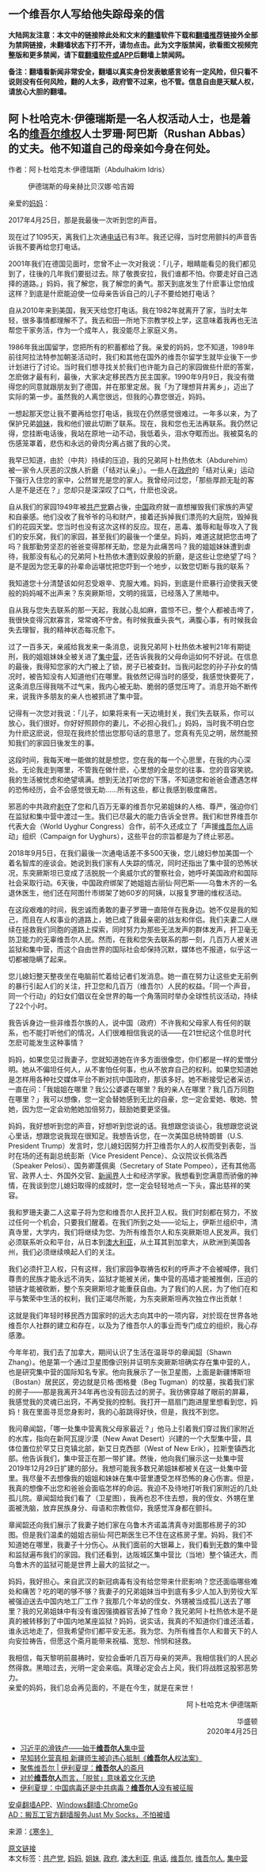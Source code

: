  <h2>一个维吾尔人写给他失踪母亲的信</h2> <p class="notice"><b>大陆网友注意：本文中的链接除此处和文末的<a href="https://github.com/bannedbook/fanqiang" >翻墙</a>软件下载和<a href="https://github.com/killgcd/justmysocks/blob/master/README.md">翻墙推荐</a>链接外全部为禁网链接，未翻墙状态下打不开，请勿点击。此为文字版禁闻，欲看图文视频完整版和更多禁闻，请下载<a href="https://github.com/bannedbook/fanqiang">翻墙软件或APP</a>后翻墙上禁闻网。</p><p>备注：翻墙看新闻非常安全，翻墙以真实身份发表敏感言论有一定风险，但只看不说则没有任何风险，翻的人太多，政府管不过来，也不管。信息自由是天赋人权，请放心大胆的翻墙。</b></p>  <div class="entry"> <h2>阿卜杜哈克木·伊德瑞斯是一名人权活动人士，也是着名的<a href="https://www.bannedbook.org/bnews/tag/%E7%BB%B4%E5%90%BE%E5%B0%94/" class="st_tag internal_tag" rel="tag" title="标签 维吾尔 下的日志">维吾尔</a><span class='wp_keywordlink_affiliate'><a href="https://www.bannedbook.org/bnews/weiquan/" title="维权" target="_blank">维权</a></span>人士罗珊·阿巴斯（Rushan Abbas）的丈夫。他不知道自己的母亲如今身在何处。</h2> <p>作者：阿卜杜哈克木·伊德瑞斯（Abdulhakim Idris）</p> <figure id="attachment_20556" aria-describedby="caption-attachment-20556" style="width: 640px" ><figcaption id="caption-attachment-20556" >伊德瑞斯的母亲赫比贝汉娜·哈吉姆</figcaption></figure> <p>亲爱的<a href="https://www.bannedbook.org/bnews/tag/%e5%a6%88%e5%a6%88/" class="st_tag internal_tag" rel="tag" title="标签 妈妈 下的日志">妈妈</a>：</p> <p>2017年4月25日，那是我最後一次听到您的声音。</p> <p>现在过了1095天，离我们上次通<a href="https://www.bannedbook.org/bnews/tag/%e7%94%b5%e8%af%9d/" class="st_tag internal_tag" rel="tag" title="标签 电话 下的日志">电话</a>已有3年。我还记得，当时您用颤抖的声音告诉我不要再给您打电话。</p> <p>2001年我们在德国见面时，您曾不止一次对我说：「儿子，眼睛能看见的我们都见到了，往後的几年我们要挺过去。除了敬畏安拉，我们谁都不怕。你要走好自己选择的道路。」妈妈，我了解您，我了解您的勇气。那天到底发生了什麽事让您怕成这样？到底是什麽能迫使一位母亲告诉自己的儿子不要给她打电话？</p> <p>自从2010年来到美国，我天天给您打电话。我在1982年就离开了家，当时太年轻，很多事情都理解不了。我去和田一所地下宗教学校上学，这意味着我再也无法帮您干家务活，作为一个成年人，我没能尽上家庭义务。</p> <p>1986年我出国留学，您把所有的积蓄都给了我。亲爱的妈妈，您不知道，1989年前往阿拉法特参加朝圣活动时，我们和其他在国外的维吾尔留学生就毕业後下一步计划进行了讨论。当时我们想寻找关於我们也许能为自己的家园做些什麽的答案，怎麽做才最有利，最後，大家决定移民西方民主国家。1990年9月9日，我没有徵得您的同意就跟朋友到了德国，并在那里定居。我「为了理想背井离乡」，迈出了实际的第一步。虽然我的人离您很远，但我的心靠您很近，妈妈。</p> <p>一想起那天您让我不要再给您打电话，我现在仍然感觉很难过。一年多以来，为了保护兄弟<a href="https://www.bannedbook.org/bnews/tag/%E5%A7%90%E5%A6%B9/" class="st_tag internal_tag" rel="tag" title="标签 姐妹 下的日志">姐妹</a>，我和他们彼此切断了联系。现在，我和您也无法再联系。我仍然记得，您挂断电话後，我站在原地一动不动，我低着头，泪水夺眶而出。我被莫名的伤感笼罩着，悲伤和永远的骨肉分离占据了我的心灵。</p>  <p>我早已知道，由於（中共）持续的压迫，我的兄弟阿卜杜热依木（Abdurehim）被一家令人厌恶的汉族人折磨（「结对认亲」）。一些人在<a href="https://www.bannedbook.org/bnews/tag/%e6%94%bf%e5%ba%9c/" class="st_tag internal_tag" rel="tag" title="标签 政府 下的日志">政府</a>的「结对认亲」运动下强行入住您的家中，公然冒充是您的家人。我曾经问过您，「那些厚颜无耻的客人是不是还在？」您却只是深深叹了口气，什麽也没说。</p> <p>自从我们的家园1949年被<a href="https://www.bannedbook.org/bnews/tag/%e5%85%b1%e4%ba%a7%e5%85%9a/" class="st_tag internal_tag" rel="tag" title="标签 共产党 下的日志">共产党</a>霸占後，<span class='wp_keywordlink_affiliate'><a href="https://www.bannedbook.org/" title="中国" target="_blank">中国</a></span>政府就一直想摧毁我们家族的声望和自豪感。他们没收了我爷爷的马和财产，接着还拆掉我们漂亮的大庭院，毁掉我们的花园天堂。您当时也没有这次这样的反应。现在，恶毒、羞辱和耻辱攻入了我们的安乐窝，我们的家园，甚至我们的最後一个堡垒。妈妈，难道这就把您击垮了吗？我那勤劳坚忍的爸爸变得那样无助，您是为此痛苦吗？我的姐姐妹妹遭到虐待，我那没有私心的兄弟阿卜杜热依木遭到奴隶般的折磨，是这些让您绝望了吗？是不是因为您无辜的孙辈命运堪忧把您吓到一个地步，以致您切断与我的联系？</p> <p>我知道您十分清楚该如何忍受艰辛、克服大难。妈妈，到底是什麽暴行迫使我天使般的妈妈喊不出声来？东突厥斯坦，文明的摇篮，已经落入了黑暗中。</p> <p>自从我与您失去联系的那一天起，我就心乱如麻，震惊不已，整个人都被击垮了，我很快变得沉默寡言，常常魂不守舍。有时候我垂头丧气，满腹心事，有时候我会失去理智，我的精神状态每况愈下。</p> <p>过了一百多天，亲戚给我发来一条消息，说我兄弟阿卜杜热依木被判21年有期徒刑，我的姐姐妹妹全被关进了<a href="https://www.bannedbook.org/bnews/tag/%e9%9b%86%e4%b8%ad%e8%90%a5/" class="st_tag internal_tag" rel="tag" title="标签 集中营 下的日志">集中营</a>，还告诉我我的父母命运如何不好说。在信息的最後，我得知您家的大门被上了锁，房子已被查封。当我问起您的孙子孙女的情况时，被告知没有人知道他们在哪里。我依然记得当时的感受，我感觉快要死了，这条消息压得我喘不过气来，我内心被无助、脆弱的感觉压垮了。消息开始不断传来，说我许多朋友的亲人也被抓进了集中营。</p> <p>记得有一次您对我说：「儿子，如果将来有一天边境封关，我们失去联系，你可以放心，我们很好。你好好照顾你的妻儿，不必担心我们。」妈妈，当时我不明白您为什麽这麽说，但现在我终於悟出您那句话的意思了。您真有先见之明，居然能预知我们的家园日後发生的事。</p> <p>这段时间，我每天唯一能做的就是想您，您在我的每一个心思里，在我的内心深处。无论我走到哪里，不管我在做什麽，心里想的全是您的往事、您的音容笑貌。我的生活被忧虑和绝望填满。想到无法打听您的下落，不知道您和爸爸会遭遇怎样的恐怖经历，会不会感觉很无助……所有这些，都让我感到极度痛苦。</p> <p>邪恶的中共政府<span class='wp_keywordlink'><a href="https://www.bannedbook.org/forum2/topic21.html" title="《剥夺》 黄建民 著" target="_blank">剥夺</a></span>了您和几百万无辜的维吾尔兄弟姐妹的人格、尊严，强迫你们在监狱和集中营中渡过一生。我们已尽最大的能力告诉全世界。我们和世界维吾尔代表大会（World Uyghur Congress）合作，前不久还成立了「声援<a href="https://www.bannedbook.org/bnews/tag/%E7%BB%B4%E5%90%BE%E5%B0%94%E4%BA%BA/" class="st_tag internal_tag" rel="tag" title="标签 维吾尔人 下的日志">维吾尔人</a>运动」组织（Campaign for Uyghurs），这些平台的宗旨都是为了终止邪恶。</p>  <p>2018年9月5日，在我们最後一次通电话差不多500天後，您儿媳妇参加美国一个着名智库的座谈会。她说到我们家有人失踪的情况，同时还指出了集中营的恐怖状况，东突厥斯坦已变成了活脱脱一个奥威尔式的警察社会，她呼吁美国政府和国际社会采取行动。6天後，中国政府绑架了她姐姐古丽仙·阿巴斯——乌鲁木齐的一名退休医生，他们还在阿图什市绑架了她60岁的阿姨，以报复罗珊的维权活动。</p> <p>在这段艰难的时间，我忠诚而勇敢的妻子罗珊一直陪伴在我身边。她不仅是我的知己，而且在人权事业的道路上，她已成了我最亲密的战友和伴侣。我们夫妻二人继续在拯救我们同胞的道路上探索，同时努力为那些无法发声的群体发声，扞卫毫无防卫能力的无辜维吾尔人民。然而，在我和您失去联系的那一刻，几百万人被关进监狱和集中营，而这个自由世界的国际社会却保持沉默，媒体也不报道，似乎这一切都被隐瞒了起来。</p> <p>您儿媳妇整天整夜坐在电脑前忙着给记者们发消息。她一直在努力让这些史无前例的暴行引起人们的关注，扞卫您和几百万（维吾尔）人民的权益。「同一个声音，同一个行动」的妇女们倡议在全世界的每一个角落同时举办全球性抗议活动，持续了22个小时。</p> <p>我告诉身边一些非维吾尔族的人，说中国（政府）不许我和父母家人有任何的联系，也不能打听他们的情况，人们很难相信我说的话——在21世纪这个信息时代怎麽可能发生这种事情？</p> <p>妈妈，如果您见过我妻子，您就知道她在许多方面很像您，你们都是一样的爱憎分明。她从不偏坦任何人，从不害怕任何事，也从不放弃自己的权利。如果您知道她是怎样用各种社交媒体平台不断对抗中国政府，那该多好。她不断接受记者采访，一直在问：「我姐姐在哪里？我公公婆婆在哪里？我的亲人在哪里？我几百万同胞在哪里？」我可以想像，您一定会替她感到无比的自豪，您一定会爱她、敬她、赞她，因为您一定会劝勉她加倍努力，鼓励她要更坚强。</p> <p>妈妈，我好想听到您的声音，好想听到您说的话。我想跟您谈谈心，我想跟您说说心里话，想跟您说我现在很知足。我想告诉您，在一次美国总统特朗普（U.S. President Trump）发言时，您儿媳妇因努力扞卫维吾尔人的人权而受到表彰，当时在场的还有副总统彭斯（Vice President Pence）、众议院议长佩洛西（Speaker Pelosi）、国务卿蓬佩奥（Secretary of State Pompeo），还有其他高官、政界人士、外国外交官、<span class='wp_keywordlink'><a href="https://www.bannedbook.org/forum2/topic805.html" title="新闻与官场的内幕故事：新闻界" target="_blank">新闻界</a></span>人士和经济学家。我想看到您满意而骄傲的神情，在我谈到您儿媳妇取得的成就时，您一定会轻轻地点一下头，露出慈祥的笑容。</p> <p>我和罗珊夫妻二人这辈子将为您和维吾尔人民扞卫人权。我们时刻都在努力，不放过任何一个机会，只要我们醒着。在我们所到之处——论坛上，伊斯兰组织中，清真寺里，大学内，我们将继续为您、为所有维吾尔人和东突厥斯坦人民发声。我们必须联系听众和平台，从日本到<a href="https://www.bannedbook.org/bnews/tag/%e6%be%b3%e5%a4%a7%e5%88%a9%e4%ba%9a/" class="st_tag internal_tag" rel="tag" title="标签 澳大利亚 下的日志">澳大利亚</a>，从土耳其到加拿大，从欧洲到美国各州，我们必须继续唤起人们的关注。</p> <p>我们必须扞卫人权，只有这样，我们家园争取祷告权利的呼声才不会被喊停，我们尊贵的民族才能永远不消失，监狱才能被关闭，集中营的高墙才能被推倒，压迫的锁链才能被砍断，整个东突厥斯坦才能重获自由。为了我们的人民，为了他们在和平与繁荣中生活的权利，我们正竭尽所能，为东突厥斯坦再次独立作出贡献！</p>  <p>这就是我们年轻时移民西方国家时的远大志向其中的一项内容，对於现在世界各地维吾尔人社群的建立和存在，以及为了维吾尔人的事业而专门成立的组织，我心存感激。</p> <p>今年年初，我们去了加拿大，期间认识了生活在温哥华的章闻韶（Shawn Zhang）。他是第一个通过卫星图像识别并证明东突厥斯坦确实存在集中营的人，也是研究集中营的国际知名专家。他向我展示了一张卫星图，上面是新疆博斯坦（Bostan）居民区，旁边就是贝格·图格曼（Beg Tugman）的坟墓，挨着我们家的房子——那是我离开34年再也没有回去过的房子。我彷佛穿越了眼前的屏幕，我感觉我的灵魂已出窍，不再受我的控制。我打开一扇扇门跑进屋里想看到您，妈妈！我在里面寻觅您身影时，我的心脏跳得好快，但是，我找不到您。</p> <p>我问章闻韶，「哪一处集中营离我父母家最近？」他马上引着我们穿过我们家附近的水库，指向在新阿瓦提沙漠（New Awat Desert）兴建的一个大型集中营，具体位置位於罕艾日克镇北部，新艾日克西部（West of New Erik），拉斯奎镇西北部。他告诉我们，集中营正在那一带扩建。然後，他向我们展示这一处集中营2019年12月29日扩建的部分。我想可能我多数兄弟姐妹都被关在这一处集中营里。我尽量不去想像我的姐姐和妹妹在集中营里遭受怎样恐怖的身心伤害。但是，我真的想像不出您和爸爸会面临怎样的命运。我迫不及待地打听我们家附近的几处孤儿院。章闻韶给我们看了（卫星图），我再也忍不住去想，我的侄女、外甥在里面被洗脑，放弃民族身分、母语和宗教信仰，我感觉浑身都在颤抖。</p> <p>章闻韶还向我们展示了我妻子她们家在乌鲁木齐诺盖清真寺对面那栋房子的3D图。但是我们温柔的姐姐古丽仙·阿巴斯医生已不住在这栋房子里。妈妈，我们不知道她在哪里，我妻子十分伤心。从我们面前的大银幕上，我们看到无数的集中营和监狱遍布我们的家园。我们还看到，达阪城区集中营比（当地）整个镇还大，而乌鲁木齐的监狱可能是世界上最大的监狱之一。</p> <p>妈妈，我好担心。来自武汉的新冠病毒有没有给您带来什麽影响？您还面临哪些难处和痛苦？吃的喝的够不够？我妻子的兄弟姐妹当中到底有多少人加入到劳役大军被强迫送去中国内地工厂工作？我那几个年幼的侄女、外甥被当成孤儿送去了哪里？我的兄弟姐妹中有没有谁因强摘器官丢掉了性命？我兄弟阿卜杜热依木是不是真的被转移到了中国内地某座监狱？妈妈，说实话，我真的不知道你们谁还活着，谁永远地走了，但我希望你们都平安无恙。我为您、为所有维吾尔人和普天下的人向安拉祷告，但愿这个斋月能带来祝福、宽恕、怜悯和拯救。</p> <p>我相信，每天黎明前晨祷时，安拉会垂听几百万母亲的哭声。我相信我们的人民必然得救。黑暗过去，光明一定会来临。真理必定会占上风，我们将战胜这股邪恶势力。<br />亲爱的妈妈，我们总会再见面的，不是在今生，就是在来世！</p> <p style="text-align: right;">阿卜杜哈克木·伊德瑞斯</p> <p style="text-align: right;">华盛顿<br />2020年4月25日</p>  <ul class='op-related-articles' title='相关阅读'> <li><a href='https://www.bannedbook.org/bnews/baitai/20200504/1322778.html' target='_blank'>习近平的滑铁卢——始于<b>维吾尔人</b>集中营</a></li> <li><a href='https://www.bannedbook.org/bnews/headline/20200502/1322196.html' target='_blank'>早知转化营真相 新疆师生被迫违心抵制《<b>维吾尔人</b>权法案》</a></li> <li><a href='https://www.bannedbook.org/bnews/comments/20200430/1321246.html' target='_blank'>聚焦维吾尔 | 伊利夏提：<b>维吾尔人</b>的斋月</a></li> <li><a href='https://www.bannedbook.org/bnews/headline/20200421/1316574.html' target='_blank'>对於<b>维吾尔人</b>而言，「脱贫」意味着文化灭绝</a></li> <li><a href='https://www.bannedbook.org/bnews/baitai/20200412/1310910.html' target='_blank'>伊利夏提：中国病毒还是中共病毒？<b>维吾尔人</b>没有被征服</a></li> </ul> <div class="texttj"> <a href="https://github.com/bannedbook/fanqiang/wiki/%E7%A6%81%E9%97%BB%E7%BD%91%E5%AE%89%E5%8D%93%E7%BF%BB%E5%A2%99%E6%96%B0%E9%97%BBAPP" target="_blank">安卓翻墙APP</a>、<a href="https://github.com/bannedbook/fanqiang/wiki/Chrome%E4%B8%80%E9%94%AE%E7%BF%BB%E5%A2%99%E5%8C%85" target="_blank">Windows翻墙:ChromeGo</a><br/> <a href="https://github.com/killgcd/justmysocks/blob/master/README.md" target="_blank">AD：搬瓦工官方翻墙服务Just My Socks，不怕被墙</a> </div><p>来源：<a class="src_link" href="https://zh.bitterwinter.org/" target="_blank" rel="noopener" >《寒冬》</a></p><a name='sharetosocial'></a>         <div><a href='https://www.bannedbook.org/bnews/headline/20200504/1322976.html'>原文链接</a></div>  </div><!--END ENTRY--> <div class="postfooter"> <div>本文标签：<a href="https://www.bannedbook.org/bnews/tag/%e5%85%b1%e4%ba%a7%e5%85%9a/" rel="tag">共产党</a>, <a href="https://www.bannedbook.org/bnews/tag/%e5%a6%88%e5%a6%88/" rel="tag">妈妈</a>, <a href="https://www.bannedbook.org/bnews/tag/%E5%A7%90%E5%A6%B9/" rel="tag">姐妹</a>, <a href="https://www.bannedbook.org/bnews/tag/%e6%94%bf%e5%ba%9c/" rel="tag">政府</a>, <a href="https://www.bannedbook.org/bnews/tag/%e6%be%b3%e5%a4%a7%e5%88%a9%e4%ba%9a/" rel="tag">澳大利亚</a>, <a href="https://www.bannedbook.org/bnews/tag/%e7%94%b5%e8%af%9d/" rel="tag">电话</a>, <a href="https://www.bannedbook.org/bnews/tag/%E7%BB%B4%E5%90%BE%E5%B0%94/" rel="tag">维吾尔</a>, <a href="https://www.bannedbook.org/bnews/tag/%E7%BB%B4%E5%90%BE%E5%B0%94%E4%BA%BA/" rel="tag">维吾尔人</a>, <a href="https://www.bannedbook.org/bnews/tag/%e9%9b%86%e4%b8%ad%e8%90%a5/" rel="tag">集中营</a></div>  </div><!--END POSTFOOTER--> 
